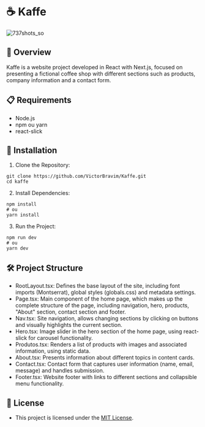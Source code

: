 # ☕ Kaffe

![737shots_so](https://github.com/VictorBravim/Kaffe/assets/122113588/cfccfa75-d647-4138-91e7-5a9bcc0468e3)

## 🚀 Overview

Kaffe is a website project developed in React with Next.js, focused on presenting a fictional coffee shop with different sections such as products, company information and a contact form.

## 📋 Requirements

- Node.js
- npm ou yarn
- react-slick

## 🔧 Installation

1. Clone the Repository:
   
```
git clone https://github.com/VictorBravim/Kaffe.git
cd kaffe
```

2. Install Dependencies:
   
```
npm install
# ou
yarn install
```

3. Run the Project:
   
```
npm run dev
# ou
yarn dev
```

## 🛠️ Project Structure

- RootLayout.tsx: Defines the base layout of the site, including font imports (Montserrat), global styles (globals.css) and metadata settings.
- Page.tsx: Main component of the home page, which makes up the complete structure of the page, including navigation, hero, products, "About" section, contact section and footer.
- Nav.tsx: Site navigation, allows changing sections by clicking on buttons and visually highlights the current section.
- Hero.tsx: Image slider in the hero section of the home page, using react-slick for carousel functionality.
- Produtos.tsx: Renders a list of products with images and associated information, using static data.
- About.tsx: Presents information about different topics in content cards.
- Contact.tsx: Contact form that captures user information (name, email, message) and handles submission.
- Footer.tsx: Website footer with links to different sections and collapsible menu functionality.

## 📄 License

- This project is licensed under the [MIT License](LICENSE).

